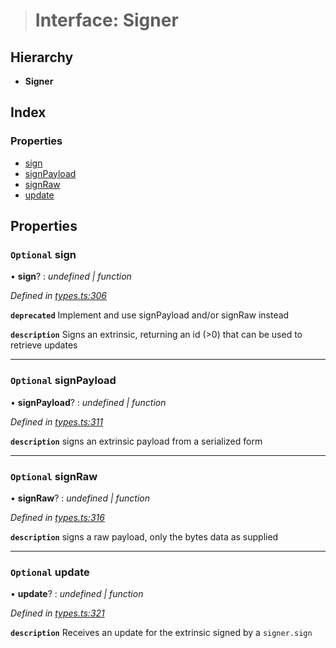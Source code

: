 > # Interface: Signer

## Hierarchy

* **Signer**

## Index

### Properties

* [sign](_types_.signer.md#optional-sign)
* [signPayload](_types_.signer.md#optional-signpayload)
* [signRaw](_types_.signer.md#optional-signraw)
* [update](_types_.signer.md#optional-update)

## Properties

### `Optional` sign

• **sign**? : *undefined | function*

*Defined in [types.ts:306](https://github.com/polkadot-js/api/blob/97a5b16/packages/api/src/types.ts#L306)*

**`deprecated`** Implement and use signPayload and/or signRaw instead

**`description`** Signs an extrinsic, returning an id (>0) that can be used to retrieve updates

___

### `Optional` signPayload

• **signPayload**? : *undefined | function*

*Defined in [types.ts:311](https://github.com/polkadot-js/api/blob/97a5b16/packages/api/src/types.ts#L311)*

**`description`** signs an extrinsic payload from a serialized form

___

### `Optional` signRaw

• **signRaw**? : *undefined | function*

*Defined in [types.ts:316](https://github.com/polkadot-js/api/blob/97a5b16/packages/api/src/types.ts#L316)*

**`description`** signs a raw payload, only the bytes data as supplied

___

### `Optional` update

• **update**? : *undefined | function*

*Defined in [types.ts:321](https://github.com/polkadot-js/api/blob/97a5b16/packages/api/src/types.ts#L321)*

**`description`** Receives an update for the extrinsic signed by a `signer.sign`